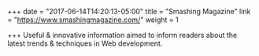 +++
date = "2017-06-14T14:20:13-05:00"
title = "Smashing Magazine"
link = "https://www.smashingmagazine.com/"
weight = 1

+++
Useful & innovative information aimed to inform readers about the latest trends & techniques in Web development.
<!--more-->
